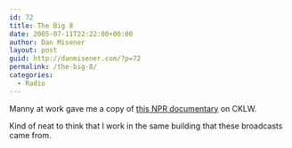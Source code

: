 ```yaml
---
id: 72
title: The Big 8
date: 2005-07-11T22:22:00+00:00
author: Dan Misener
layout: post
guid: http://danmisener.com/?p=72
permalink: /the-big-8/
categories:
  - Radio
---
```

Manny at work gave me a copy of [this NPR documentary](http://www.npr.org/programs/lnfsound/stories/990827.stories.html) on CKLW.

Kind of neat to think that I work in the same building that these broadcasts came from.